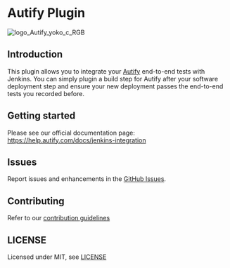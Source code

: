 # Autify Plugin

![logo_Autify_yoko_c_RGB](https://user-images.githubusercontent.com/37822/183773852-ef120bb6-7c8d-42ca-831d-72ecc0e91c98.jpg)

## Introduction

This plugin allows you to integrate your [Autify](https://autify.com/) end-to-end tests with Jenkins.
You can simply plugin a build step for Autify after your software deployment step
and ensure your new deployment passes the end-to-end tests you recorded before.

## Getting started

Please see our official documentation page: https://help.autify.com/docs/jenkins-integration

## Issues

Report issues and enhancements in the [GitHub Issues](https://github.com/jenkinsci/autify-plugin/issues).

## Contributing

Refer to our [contribution guidelines](https://github.com/jenkinsci/.github/blob/master/CONTRIBUTING.md)

## LICENSE

Licensed under MIT, see [LICENSE](LICENSE.md)
